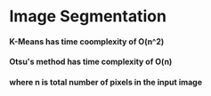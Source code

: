 # Image Segmentation

#### K-Means has time coomplexity of O(n^2)
#### Otsu's method has time complexity of O(n)

#### where n is total number of pixels in the input image
